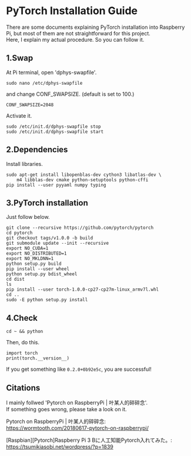 # PyTorch Installation Guide  

There are some documents explaining PyTorch installation into Raspberry Pi, but most of them are not straightforward for this project.  
Here, I explain my actual procedure. So you can follow it.  

## 1.Swap  
At Pi terminal, open 'dphys-swapfile'.   
```shell
sudo nano /etc/dphys-swapfile
```
and change CONF_SWAPSIZE. (default is set to 100.)  
```shell
CONF_SWAPSIZE=2048
```
Activate it.  
```shell
sudo /etc/init.d/dphys-swapfile stop
sudo /etc/init.d/dphys-swapfile start
```

## 2.Dependencies

Install libraries.  
```shell
sudo apt-get install libopenblas-dev cython3 libatlas-dev \
    m4 libblas-dev cmake python-setuptools python-cffi
pip install --user pyyaml numpy typing
```

## 3.PyTorch installation

Just follow below.  

```shell
git clone --recursive https://github.com/pytorch/pytorch
cd pytorch
git checkout tags/v1.0.0 -b build
git submodule update --init --recursive
export NO_CUDA=1
export NO_DISTRIBUTED=1
export NO_MKLDNN=1
python setup.py build
pip install --user wheel
python setup.py bdist_wheel
cd dist
ls
pip install --user torch-1.0.0-cp27-cp27m-linux_armv7l.whl
cd ..
sudo -E python setup.py install
```

## 4.Check
```shell
cd ~ && python
```
Then, do this.
```shell
import torch
print(torch.__version__)
```
If you get something like ```0.2.0+0b92e5c```, you are successful!  

## Citations
I mainly follwed 'Pytorch on RaspberryPi | 叶某人的碎碎念'.  
If something goes wrong, please take a look on it.  

Pytorch on RaspberryPi | 叶某人的碎碎念:  
https://wormtooth.com/20180617-pytorch-on-raspberrypi/

[Raspbian][Pytorch]Raspberry Pi 3 Bに人工知能Pytorch入れてみた。:  
https://tsumikiasobi.net/wordpress/?p=1839
